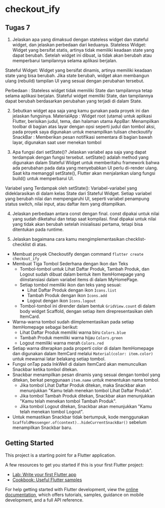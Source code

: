 # checkout_ify
## Tugas 7
1. Jelaskan apa yang dimaksud dengan stateless widget dan stateful widget, dan jelaskan perbedaan dari keduanya.
Stateless Widget: Widget yang bersifat statis, artinya tidak memiliki keadaan state yang dapat berubah. Setelah widget ini dibuat, ia tidak akan berubah atau memperbarui tampilannya selama aplikasi berjalan.

Stateful Widget: Widget yang bersifat dinamis, artinya memiliki keadaan state yang bisa berubah. Jika state berubah, widget akan membangun ulang (rebuild) tampilan UI yang sesuai dengan perubahan tersebut.

Perbedaan :
Stateless widget tidak memiliki State dan tampilannya tetap selama aplikasi berjalan.
Stateful widget memiliki State, dan tampilannya dapat berubah berdasarkan perubahan yang terjadi di dalam State.

2. Sebutkan widget apa saja yang kamu gunakan pada proyek ini dan jelaskan fungsinya.
MaterialApp : Widget root (utama) untuk aplikasi Flutter, berisikan judul, tema, dan halaman utama
AppBar: Menampilkan toolbar di bagian atas layar dengan opsi seperti judul dan tombol aksi, pada proyek saya digunakan untuk menampilkan tulisan checkoutify
SnackBar : Memberikan pesan notifikasi sementara di bagian bawah layar, digunakan saat user menekan tombol

3. Apa fungsi dari setState()? Jelaskan variabel apa saja yang dapat terdampak dengan fungsi tersebut.
setState() adalah method yang digunakan dalam Stateful Widget untuk memberitahu framework bahwa ada perubahan pada data yang menyebabkan UI perlu di-render ulang. Saat kita memanggil setState(), Flutter akan menjalankan ulang fungsi build() untuk memperbarui UI.

Variabel yang Terdampak oleh setState():
Variabel-variabel yang dideklarasikan di dalam kelas State dari Stateful Widget.
Setiap variabel yang berubah nilai dan mempengaruhi UI, seperti variabel penampung status switch, nilai input, atau daftar item yang ditampilkan.

4. Jelaskan perbedaan antara const dengan final.
const dipakai untuk nilai yang sudah diketahui dan tetap saat kompilasi.
final dipakai untuk nilai yang tidak akan berubah setelah inisialisasi pertama, tetapi bisa ditentukan pada runtime.

5. Jelaskan bagaimana cara kamu mengimplementasikan checklist-checklist di atas.
- Membuat proyek Checkoutify dengan command `flutter create checkout_ify`
- Membuat Tiga Tombol Sederhana dengan Ikon dan Teks
    - Tombol-tombol untuk Lihat Daftar Produk, Tambah Produk, dan Logout sudah dibuat dalam bentuk item ItemHomepage yang diinstansiasi dalam variabel items di dalam MyHomePage.
    - Setiap tombol memiliki ikon dan teks yang sesuai:
        - Lihat Daftar Produk dengan ikon `Icons.list`
        - Tambah Produk dengan ikon `Icons.add`
        - Logout dengan ikon `Icons.logout`
    - Tombol-tombol ini dirender dalam bentuk `GridView.count` di dalam body widget Scaffold, dengan setiap item direpresentasikan oleh ItemCard.
- Warna-warna tombol sudah diimplementasikan pada setiap ItemHomepage sebagai berikut:
    - Lihat Daftar Produk memiliki warna biru `Colors.blue`
    - Tambah Produk memiliki warna hijau `Colors.green`
    - Logout memiliki warna merah `Colors.red`
- Setiap warna diterapkan pada properti color di dalam ItemHomepage dan digunakan dalam ItemCard melalui `Material(color: item.color)` untuk mewarnai latar belakang setiap tombol.
- Fungsi onTap pada InkWell di dalam ItemCard akan memunculkan Snackbar ketika tombol ditekan.
- Snackbar menampilkan pesan dinamis yang sesuai dengan tombol yang ditekan, berkat penggunaan `item.name` untuk menentukan nama tombol.
    - Jika tombol Lihat Daftar Produk ditekan, maka Snackbar akan menunjukkan "Kamu telah menekan tombol Lihat Daftar Produk".
    - Jika tombol Tambah Produk ditekan, Snackbar akan menunjukkan "Kamu telah menekan tombol Tambah Produk".
    - Jika tombol Logout ditekan, Snackbar akan menunjukkan "Kamu telah menekan tombol Logout".
- Untuk memastikan Snackbar tidak bertumpuk, kode menggunakan `ScaffoldMessenger.of(context)..hideCurrentSnackBar()` sebelum menampilkan Snackbar baru.





## Getting Started

This project is a starting point for a Flutter application.

A few resources to get you started if this is your first Flutter project:

- [Lab: Write your first Flutter app](https://docs.flutter.dev/get-started/codelab)
- [Cookbook: Useful Flutter samples](https://docs.flutter.dev/cookbook)

For help getting started with Flutter development, view the
[online documentation](https://docs.flutter.dev/), which offers tutorials,
samples, guidance on mobile development, and a full API reference.

